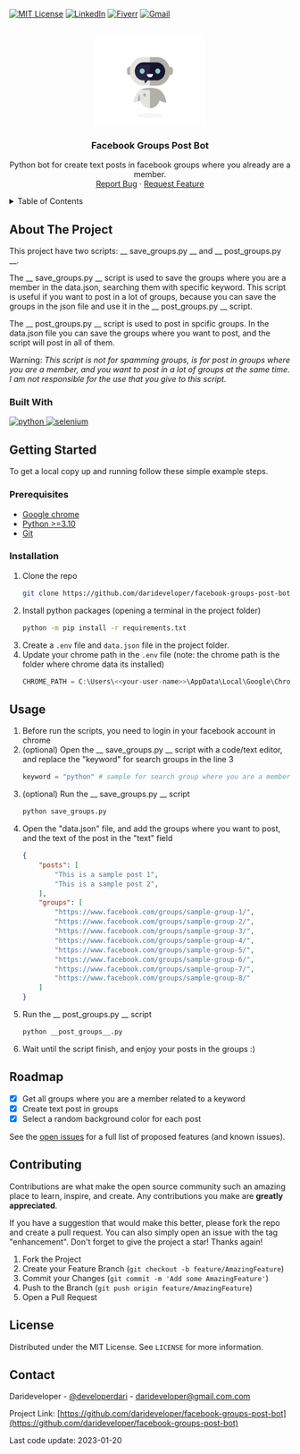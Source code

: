 <!-- Improved compatibility of back to top link: See: https://github.com/othneildrew/Best-README-Template/pull/73 -->
<a name="readme-top"></a>
<!--
*** Thanks for checking out the Best-README-Template. If you have a suggestion
*** that would make this better, please fork the repo and create a pull request
*** or simply open an issue with the tag "enhancement".
*** Don't forget to give the project a star!
*** Thanks again! Now go create something AMAZING! :D
-->



<!-- PROJECT SHIELDS -->
[![MIT License][license-shield]][license-url]
[![LinkedIn][linkedin-shield]][linkedin-url]
[![Fiverr][fiverr-shield]][fiverr-url]
[![Gmail][gmail-shield]][gmail-url]



<!-- PROJECT LOGO -->
<br />
<div align="center">
  <a href="https://github.com/darideveloper/facebook-groups-post-bot">
    <img src="imgs/logo.gif" alt="Logo" width="200" height="160">
  </a>

<h3 align="center">Facebook Groups Post Bot</h3>

  <p align="center">
    Python bot for create text posts in facebook groups where you already are a member.
    <br />
    <a href="https://github.com/darideveloper/facebook-groups-post-bot/issues">Report Bug</a>
    ·
    <a href="https://github.com/darideveloper/facebook-groups-post-bot/issues">Request Feature</a>
  </p>
</div>



<!-- TABLE OF CONTENTS -->
<details>
  <summary>Table of Contents</summary>
  <ol>
    <li>
      <a href="#about-the-project">About The Project</a>
      <ul>
        <li><a href="#built-with">Built With</a></li>
      </ul>
    </li>
    <li>
      <a href="#getting-started">Getting Started</a>
      <ul>
        <li><a href="#prerequisites">Prerequisites</a></li>
        <li><a href="#installation">Installation</a></li>
      </ul>
    </li>
    <li><a href="#usage">Usage</a></li>
    <li><a href="#roadmap">Roadmap</a></li>
    <li><a href="#contributing">Contributing</a></li>
    <li><a href="#license">License</a></li>
    <li><a href="#contact">Contact</a></li>
  </ol>
</details>



<!-- ABOUT THE PROJECT -->
## About The Project

This project have two scripts: __ save_groups.py __ and __ post_groups.py __.

The __ save_groups.py __ script is used to save the groups where you are a member in the data.json, searching them with specific keyword. This script is useful if you want to post in a lot of groups, because you can save the groups in the json file and use it in the __ post_groups.py __ script.

The __ post_groups.py __ script is used to post in spcific groups. In the data.json file you can save the groups where you want to post, and the script will post in all of them.

Warning: *This script is not for spamming groups, is for post in groups where you are a member, and you want to post in a lot of groups at the same time. I am not responsible for the use that you give to this script.*

### Built With


<div>
<a href="https://www.python.org/">
  <img src="https://cdn.svgporn.com/logos/python.svg" width="50" alt="python" title="python">
</a>
<a href="https://www.selenium.dev/">
  <img src="https://cdn.svgporn.com/logos/selenium.svg" width="50" alt="selenium" title="selenium">
</a>

<!-- GETTING STARTED -->
## Getting Started

To get a local copy up and running follow these simple example steps.

### Prerequisites

* [Google chrome](https://www.google.com/intl/es-419/chrome/)
* [Python >=3.10](https://www.python.org/)
* [Git](https://git-scm.com/)

### Installation

1. Clone the repo
   ```sh
   git clone https://github.com/darideveloper/facebook-groups-post-bot.git
   ```
2. Install python packages (opening a terminal in the project folder)
   ```sh
   python -m pip install -r requirements.txt 
   ```
3. Create a `.env` file and `data.json` file in the project folder.
4. Update your chrome path in the `.env` file (note: the chrome path is the folder where chrome data its installed)
   ```js
   CHROME_PATH = C:\Users\<<your-user-name>>\AppData\Local\Google\Chrome\User Data
   ```


<!-- USAGE EXAMPLES -->
## Usage

1. Before run the scripts, you need to login in your facebook account in chrome
2. (optional) Open the __ save_groups.py __ script with a code/text editor, and replace the "keyword" for search groups in the line 3
    ```python
    keyword = "python" # sample for search group where you are a member, about python
    ```
3. (optional) Run the __ save_groups.py __ script
    ```sh
    python save_groups.py
    ```
4. Open the "data.json" file, and add the groups where you want to post, and the text of the post in the "text" field
    ```json
    {
        "posts": [
            "This is a sample post 1",
            "This is a sample post 2",
        ],
        "groups": [
            "https://www.facebook.com/groups/sample-group-1/",
            "https://www.facebook.com/groups/sample-group-2/",
            "https://www.facebook.com/groups/sample-group-3/",
            "https://www.facebook.com/groups/sample-group-4/",
            "https://www.facebook.com/groups/sample-group-5/",
            "https://www.facebook.com/groups/sample-group-6/",
            "https://www.facebook.com/groups/sample-group-7/",
            "https://www.facebook.com/groups/sample-group-8/"
        ]
    }
    ```
5. Run the __ post_groups.py __ script
    ```sh
    python __post_groups__.py
    ```
6. Wait until the script finish, and enjoy your posts in the groups :)


<!-- ROADMAP -->
## Roadmap

- [x] Get all groups where you are a member related to a keyword
- [x] Create text post in groups
- [x] Select a random background color for each post

See the [open issues](https://github.com/darideveloper/facebook-groups-post-bot/issues) for a full list of proposed features (and known issues).


<!-- CONTRIBUTING -->
## Contributing

Contributions are what make the open source community such an amazing place to learn, inspire, and create. Any contributions you make are **greatly appreciated**.

If you have a suggestion that would make this better, please fork the repo and create a pull request. You can also simply open an issue with the tag "enhancement".
Don't forget to give the project a star! Thanks again!

1. Fork the Project
2. Create your Feature Branch (`git checkout -b feature/AmazingFeature`)
3. Commit your Changes (`git commit -m 'Add some AmazingFeature'`)
4. Push to the Branch (`git push origin feature/AmazingFeature`)
5. Open a Pull Request



<!-- LICENSE -->
## License

Distributed under the MIT License. See `LICENSE` for more information.



<!-- CONTACT -->
## Contact

Darideveloper - [@developerdari](https://twitter.com/developerdari) - darideveloper@gmail.com.com

Project Link: [https://github.com/darideveloper/facebook-groups-post-bot](https://github.com/darideveloper/facebook-groups-post-bot)


<!-- MARKDOWN LINKS & imgs -->
<!-- https://www.markdownguide.org/basic-syntax/#reference-style-links -->
[contributors-shield]: https://img.shields.io/github/contributors/darideveloper/europeanstartups_scraper.svg?style=for-the-badge
[contributors-url]: https://github.com/darideveloper/facebook-groups-post-bot/graphs/contributors
[forks-shield]: https://img.shields.io/github/forks/darideveloper/europeanstartups_scraper.svg?style=for-the-badge
[forks-url]: https://github.com/darideveloper/facebook-groups-post-bot/network/members
[stars-shield]: https://img.shields.io/github/stars/darideveloper/europeanstartups_scraper.svg?style=for-the-badge
[stars-url]: https://github.com/darideveloper/facebook-groups-post-bot/stargazers
[issues-shield]: https://img.shields.io/github/issues/darideveloper/europeanstartups_scraper.svg?style=for-the-badge
[issues-url]: https://github.com/darideveloper/facebook-groups-post-bot/issues
[license-shield]: https://img.shields.io/github/license/darideveloper/europeanstartups_scraper.svg?style=for-the-badge
[license-url]: https://github.com/darideveloper/facebook-groups-post-bot/blob/master/LICENSE.txt
[linkedin-shield]: https://img.shields.io/badge/-LinkedIn-black.svg?style=for-the-badge&logo=linkedin&colorB=555
[linkedin-url]: https://www.linkedin.com/in/francisco-dari-hernandez-6456b6181/
[product-screenshot]: ./imgs/screenshot.gif
[gmail-url]: mailto:darideveloper@gmail.com
[fiverr-url]: https://www.fiverr.com/darideveloper
[gmail-shield]: https://img.shields.io/badge/-gmail-black.svg?style=for-the-badge&logo=gmail&colorB=555&logoColor=white
[fiverr-shield]: https://img.shields.io/badge/-fiverr-black.svg?style=for-the-badge&logo=fiverr&colorB=555&logoColor=white

<span>Last code update: <time datetime="2022-11-29" class="last-update">2023-01-20</time>
